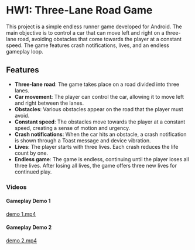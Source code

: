 # HW1: Three-Lane Road Game

This project is a simple endless runner game developed for Android. The main objective is to control a car that can move left and right on a three-lane road, avoiding obstacles that come towards the player at a constant speed. The game features crash notifications, lives, and an endless gameplay loop.

## Features

- **Three-lane road**: The game takes place on a road divided into three lanes.
- **Car movement**: The player can control the car, allowing it to move left and right between the lanes.
- **Obstacles**: Various obstacles appear on the road that the player must avoid.
- **Constant speed**: The obstacles move towards the player at a constant speed, creating a sense of motion and urgency.
- **Crash notifications**: When the car hits an obstacle, a crash notification is shown through a Toast message and device vibration.
- **Lives**: The player starts with three lives. Each crash reduces the life count by one.
- **Endless game**: The game is endless, continuing until the player loses all three lives. After losing all lives, the game offers three new lives for continued play.

### Videos

#### Gameplay Demo 1
[demo 1.mp4](demo%201.mp4)

#### Gameplay Demo 2
[demo 2.mp4](demo%202.mp4)